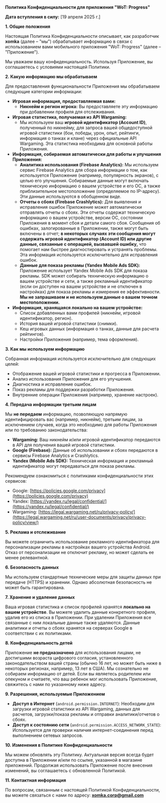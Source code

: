**Политика Конфиденциальности для приложения "WoT: Progress"**

**Дата вступления в силу:** [19 апреля 2025 г.]

**1. Общие положения**

Настоящая Политика Конфиденциальности описывает, как разработчик **xomka** (далее – "мы") обрабатывает информацию в связи с использованием вами мобильного приложения "WoT: Progress" (далее – "Приложение").

Мы уважаем вашу конфиденциальность. Используя Приложение, вы соглашаетесь с условиями настоящей Политики.

**2. Какую информацию мы обрабатываем**

Для предоставления функциональности Приложения мы обрабатываем следующие категории информации:

*   **Игровая информация, предоставляемая вами:**
    *   **Никнейм и регион игрока:** Вы предоставляете эту информацию при добавлении профиля для отслеживания.
*   **Игровая статистика, получаемая из API Wargaming:**
    *   Мы используем ваш **игровой идентификатор (Account ID)**, полученный по никнейму, для запроса вашей общедоступной игровой статистики (бои, победы, урон, опыт, рейтинги, информация о танках и клане) через официальные API Wargaming. Эта статистика необходима для основной работы Приложения.
*   **Информация, собираемая автоматически для работы и улучшения Приложения:**
    *   **Аналитика использования (Firebase Analytics):** Мы используем сервис Firebase Analytics для сбора информации о том, как используется Приложение (например, популярность экранов), с целью его улучшения. Собираемые данные могут включать техническую информацию о вашем устройстве и его ОС, а также приблизительное местоположение (определяемое по IP-адресу). Эти данные используются в обобщенном виде.
    *   **Отчеты о сбоях (Firebase Crashlytics):** Для выявления и исправления ошибок Приложение может автоматически отправлять отчеты о сбоях. Эти отчеты содержат техническую информацию о вашем устройстве, версии ОС, состоянии Приложения в момент сбоя и детали самого сбоя. Сообщения об ошибках, залогированные в Приложении, также могут быть включены в отчет; **в некоторых случаях эти сообщения могут содержать игровой идентификатор (Account ID) или другие данные, связанные с операцией, вызвавшей ошибку,** что помогает нам быстрее диагностировать и устранять проблемы. Эта информация используется исключительно для исправления ошибок.
    *   **Данные для показа рекламы (Yandex Mobile Ads SDK):** Приложение использует Yandex Mobile Ads SDK для показа рекламы. SDK может собирать техническую информацию о вашем устройстве и сети, а также рекламный идентификатор (если он доступен на вашем устройстве и не отключен в настройках) для показа рекламы и измерения ее эффективности. **Мы не запрашиваем и не используем данные о вашем точном местоположении.**
*   **Информация, хранящаяся локально на вашем устройстве:**
    *   Список добавленных вами профилей (никнейм, игровой идентификатор, регион).
    *   История вашей игровой статистики (снимки).
    *   Кеш игровых данных (информация о танках, данные для расчета рейтингов).
    *   Настройки Приложения (например, тема оформления).

**3. Как мы используем информацию**

Собранная информация используется исключительно для следующих целей:

*   Отображение вашей игровой статистики и прогресса в Приложении.
*   Анализ использования Приложения для его улучшения.
*   Диагностика и исправление ошибок.
*   Показ рекламы для поддержки разработки Приложения.
*   Внутренние операции Приложения (например, хранение настроек).

**4. Передача информации третьим лицам**

Мы **не передаем** информацию, позволяющую напрямую идентифицировать вас (например, никнейм), третьим лицам, за исключением случаев, когда это необходимо для работы Приложения или по требованию законодательства:

*   **Wargaming:** Ваш никнейм и/или игровой идентификатор передаются в API для получения вашей игровой статистики.
*   **Google (Firebase):** Данные об использовании и сбоях передаются в сервисы Firebase Analytics и Crashlytics.
*   **Yandex (Mobile Ads SDK):** Техническая информация и рекламный идентификатор могут передаваться для показа рекламы.

Рекомендуем ознакомиться с политиками конфиденциальности этих сервисов:
*   Google: [https://policies.google.com/privacy](https://policies.google.com/privacy)
*   Yandex: [https://yandex.ru/legal/confidential/](https://yandex.ru/legal/confidential/)
*   Wargaming: [https://legal.wargaming.net/ru/privacy-policy/](https://legal.wargaming.net/ru/user-documents/privacy/privacy-policy/view/)

**5. Реклама и отслеживание**

Вы можете ограничить использование рекламного идентификатора для персонализации рекламы в настройках вашего устройства Android. Отказ от персонализации не отключит рекламу, но может сделать ее менее релевантной.

**6. Безопасность данных**

Мы используем стандартные технические меры для защиты данных при передаче (HTTPS) и хранении. Однако абсолютная безопасность не может быть гарантирована.

**7. Хранение и удаление данных**

Ваша игровая статистика и список профилей хранятся **локально на вашем устройстве**. Вы можете удалить данные конкретного профиля, удалив его из списка в Приложении. При удалении Приложения все связанные с ним локальные данные также удаляются. Данные аналитики и отчеты о сбоях хранятся на серверах Google в соответствии с их политиками.

**8. Конфиденциальность детей**

Приложение **не предназначено** для использования лицами, не достигшими возраста цифрового согласия, установленного законодательством вашей страны (обычно 16 лет, но может быть ниже в некоторых регионах, например, 13 лет в США). Мы сознательно не собираем информацию от детей. Если вы являетесь родителем или опекуном и считаете, что ваш ребенок мог использовать Приложение, свяжитесь с нами по указанному ниже адресу.

**9. Разрешения, используемые Приложением**

*   **Доступ в Интернет** (`android.permission.INTERNET`): Необходим для загрузки игровой статистики из API Wargaming, данных для расчетов, загрузки/показа рекламы и отправки аналитики/отчетов о сбоях.
*   **Доступ к состоянию сети** (`android.permission.ACCESS_NETWORK_STATE`): Используется для проверки наличия интернет-соединения перед выполнением сетевых запросов.

**10. Изменения в Политике Конфиденциальности**

Мы можем обновлять эту Политику. Актуальная версия всегда будет доступна в Приложении и/или по ссылке, указанной в магазине приложений. Продолжая использовать Приложение после внесения изменений, вы соглашаетесь с обновленной Политикой.

**11. Контактная информация**

По вопросам, связанным с настоящей Политикой Конфиденциальности, вы можете связаться с нами по адресу: **xomka.corp@gmail.com**
